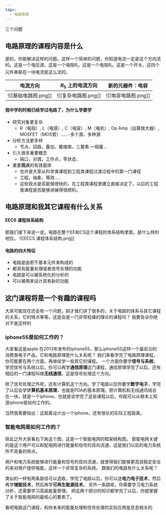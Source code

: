 ```yaml
---
tags:
  - 电路原理
---
```

 三个问题

## 电路原理的课程内容是什么

是的，你能解决这样的问题。这样一个简单的问题，你知道电流一定是这个方向流的。这是一个电压源，这是一个电阻$R_i$，这是一个电阻$R_l$，这是一个开关。这四个元件串联在一块电流是这么流的。


| 电流方向                                               | $R_5$ 上的电流方向                                       | 新的元器件：电容                             |
| -------------------------------------------------- | -------------------------------------------------- | ------------------------------------ |
| ![[基础电路图.png]] | ![[复杂电路图.png]] | ![[电容电路图.png]] |


#### 我中学的时候已经学过电路了，为什么学要学
- 研究对象更复杂
	- R（电阻）, L（电感）, C（电容）, M（电机）, Op Amp（运算放大器）, MOSFET（MOS管）......-多个源、多种源
- 分析方法更多样
	- 节点，回路，叠加，戴维南，三要素:一相量...
- 引入很多重要概念
	- 端口，对偶，工作点，零状态..
- 重要**观点**的有效载体
	- 也许是大家从科学类课程到工程类课程过渡过程中的第一门课程
	- 工程，抽象，等效.….
	- 这些观点是否能够很快的，在工程类课程里建立直接决定了，以后的工程类课程是否能够进展得很顺利。


## 电路原理和我其它课程有什么关系
#### EECS 课程体系结构
那我们接下来说一说，电路在整个EE和CS这个课程的体系结构里面，是什么样的地位。
![[EECS 课程体系结构.png]]

#### 电路的四大特征
- 电路是由若干基本元件来构成的
- 都具有能量处理或者信号处理的功能
- 电路是可以被系统化的分析的
- 可以被用来设计具有新的功能

## 这门课程将是一个有趣的课程吗

 
大家可能现在还会有一个问题，刚才我们讲了很多的，关于电路的体系与其它课程的关系，它的特点等等。这是会是一门非常枯燥的理论的课程吗？
我要告诉你绝对不是这样的

### iphone5S是如何工作的？
大家看这是apple 在2013年发布的iphone5S，那么iphone5S这样一个最前沿的消费类电子产品，它和电路原理是什么关系呢？
我们来看学完了电路原理课程，你可能要在两个方面，再继续学一些其它的课程。
一个方面你要学**信号与系统**，学完信号与系统以后，你可以再学**通信原理**这门课程，通信原理学完了以后，还有相应的一门课程叫做**无线通信**。这是信号处理这个方向。


除了信号处理之外呢，还有计算机这个方向。学了电路以后你要学**数字电子**，学完了以后会学**计算机基本原理**，也就是PDA的基本原理。把计算机和无线通讯结合在一块，就是一个iphone。也就是说学完了这些课程以后，你就可以从根本上知道iphone是如何工作的。

当然我需要指出：这距离设计出一个iphone，还有很长的实际工程距离。


### 智能电网是如何工作的？
除此之外大家看右下角这个图，这是一个智能电网的框架结构图。
智能电网关键的是这个用户可以和配电网进行能量和信号的双向流通，这是我们以前的电力系统所不具备的特点。


用户和电力系统能够进行能量和信号的双向流通，就使得我们能够更高效稳定安全的来对用户提供电能，这样一个非常复杂的系统。
跟我们的电路有什么关系呢？

类似的一样有两条路径可以选取，学完了电路以后，你可以选**电力电子技术**，然后再学**储能技术**，然后再学**可再生能源技术**。
另外一条路呢，你需要学习电力系统分析，还需要学习高级能量管理。
把这两个部分的知识都学完了以后，你就掌握了关于智能电网的最核心的要素了。



看吧电路这门课程，和你未来的能量处理和信号处理的实际应用是息息相关的.

